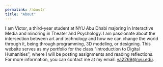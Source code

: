 ```yaml
---
permalink: /about/
title: "About"
---
```


I am Victor, a third-year student at NYU Abu Dhabi majoring in Interactive Media and minoring in Theater and Psychology. I am passionate about the intersection between art and technology and how we can change the world through it, being through programming, 3D modeling, or designing. This website serves as my portfolio for the class "Introduction to Digital Humanities", where I will be posting assignments and reading reflections. For more information, you can contact me at my email: va2269@nyu.edu.